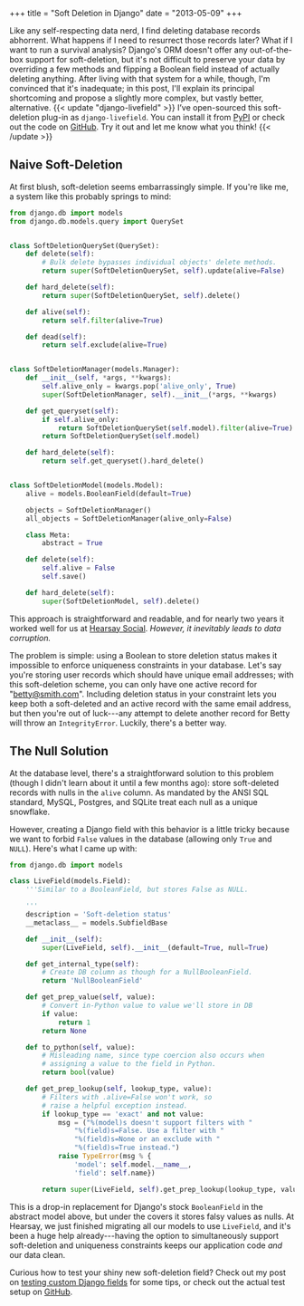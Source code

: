 +++
title = "Soft Deletion in Django"
date = "2013-05-09"
+++

Like any self-respecting data nerd, I find deleting database records abhorrent.
What happens if I need to resurrect those records later? What if I want to run
a survival analysis? Django's ORM doesn't offer any out-of-the-box support for
soft-deletion, but it's not difficult to preserve your data by overriding a few
methods and flipping a Boolean field instead of actually deleting anything.
After living with that system for a while, though, I'm convinced that it's
inadequate; in this post, I'll explain its principal shortcoming and propose a
slightly more complex, but vastly better, alternative.
{{< update "django-livefield" >}}
I&rsquo;ve open-sourced this soft-deletion
plug-in as <code>django-livefield</code>. You can install it from <a
href="https://pypi.python.org/pypi/django-livefield/" title="django-livefield
on PyPI">PyPI</a> or check out the code on <a
href="https://github.com/hearsaycorp/django-livefield" title="django-livefield
on GitHub">GitHub</a>. Try it out and let me know what you think!
{{< /update >}}


## Naive Soft-Deletion

At first blush, soft-deletion seems embarrassingly simple. If you're like me,
a system like this probably springs to mind:

```python
from django.db import models
from django.db.models.query import QuerySet


class SoftDeletionQuerySet(QuerySet):
    def delete(self):
        # Bulk delete bypasses individual objects' delete methods.
        return super(SoftDeletionQuerySet, self).update(alive=False)

    def hard_delete(self):
        return super(SoftDeletionQuerySet, self).delete()

    def alive(self):
        return self.filter(alive=True)

    def dead(self):
        return self.exclude(alive=True)


class SoftDeletionManager(models.Manager):
    def __init__(self, *args, **kwargs):
        self.alive_only = kwargs.pop('alive_only', True)
        super(SoftDeletionManager, self).__init__(*args, **kwargs)

    def get_queryset(self):
        if self.alive_only:
            return SoftDeletionQuerySet(self.model).filter(alive=True)
        return SoftDeletionQuerySet(self.model)

    def hard_delete(self):
        return self.get_queryset().hard_delete()


class SoftDeletionModel(models.Model):
    alive = models.BooleanField(default=True)

    objects = SoftDeletionManager()
    all_objects = SoftDeletionManager(alive_only=False)

    class Meta:
        abstract = True

    def delete(self):
        self.alive = False
        self.save()

    def hard_delete(self):
        super(SoftDeletionModel, self).delete()
```

This approach is straightforward and readable, and for nearly two years it
worked well for us at [Hearsay Social](http://hearsaysocial.com/careers/).
*However, it inevitably leads to data corruption.*

The problem is simple: using a Boolean to store deletion status makes it
impossible to enforce uniqueness constraints in your database. Let's say you're
storing user records which should have unique email addresses; with this
soft-deletion scheme, you can only have one active record for
"betty@smith.com". Including deletion status in your constraint lets you keep
both a soft-deleted and an active record with the same email address, but then
you're out of luck---any attempt to delete another record for Betty will throw
an ``IntegrityError``. Luckily, there's a better way.

## The Null Solution

At the database level, there's a straightforward solution to this problem
(though I didn't learn about it until a few months ago): store soft-deleted
records with nulls in the ``alive`` column. As mandated by the ANSI SQL
standard, MySQL, Postgres, and SQLite treat each null as a unique snowflake.

However, creating a Django field with this behavior is a little tricky because
we want to forbid ``False`` values in the database (allowing only ``True`` and
``NULL``).  Here's what I came up with:

```python
from django.db import models

class LiveField(models.Field):
    '''Similar to a BooleanField, but stores False as NULL.

    '''
    description = 'Soft-deletion status'
    __metaclass__ = models.SubfieldBase

    def __init__(self):
        super(LiveField, self).__init__(default=True, null=True)

    def get_internal_type(self):
        # Create DB column as though for a NullBooleanField.
        return 'NullBooleanField'

    def get_prep_value(self, value):
        # Convert in-Python value to value we'll store in DB
        if value:
            return 1
        return None

    def to_python(self, value):
        # Misleading name, since type coercion also occurs when
        # assigning a value to the field in Python.
        return bool(value)

    def get_prep_lookup(self, lookup_type, value):
        # Filters with .alive=False won't work, so
        # raise a helpful exception instead.
        if lookup_type == 'exact' and not value:
            msg = ("%(model)s doesn't support filters with "
                "%(field)s=False. Use a filter with "
                "%(field)s=None or an exclude with "
                "%(field)s=True instead.")
            raise TypeError(msg % {
                'model': self.model.__name__,
                'field': self.name})

        return super(LiveField, self).get_prep_lookup(lookup_type, value)
```

This is a drop-in replacement for Django's stock ``BooleanField`` in the
abstract model above, but under the covers it stores falsy values as nulls. At
Hearsay, we just finished migrating all our models to use ``LiveField``, and
it's been a huge help already---having the option to simultaneously support
soft-deletion and uniqueness constraints keeps our application code *and* our
data clean.

Curious how to test your shiny new soft-deletion field? Check out my post on
[testing custom Django fields](/post/testing-django-fields) for some tips, or
check out the actual test setup on
[GitHub](https://github.com/hearsaycorp/django-livefield).
